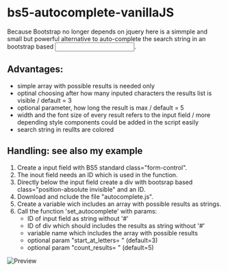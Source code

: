# bs5-autocomplete-vanillaJS

Because Bootstrap no longer depends on jquery here is a simmple and small but powerful alternative to auto-complete the search string in an bootstrap based <input>.


## Advantages:
  + simple array with possible results is needed only
  + optinal choosing after how many inputed characters the results list is visible / default = 3
  + optional parameter, how long the result is max / default = 5
  + width and the font size of every result refers to the input field / more depending style components could be added in the script easily 
  + search string in reullts are colored   



## Handling: see also my example
1. Create a input field with BS5 standard class="form-control".
2. The inout field needs an ID which is used in the function.
3. Directly below the input field create a div with bootsrap based class="position-absolute invisible" and an ID.
4. Download and nclude the file "autocomplete.js".
5. Create a variable wich includes an array with possible results as strings.
6. Call the function 'set_autocomplete' with params:
    - ID of input field as string without '#'
    - ID of div which should includes the results as string without '#'
    - variable name which includes the array with possible results
    - optional param "start_at_letters= " (default=3)
    - optional param "count_results= " (default=5)



![Preview](https://user-images.githubusercontent.com/79878266/120938430-f6ddc580-c712-11eb-8da8-80d217365043.PNG)
